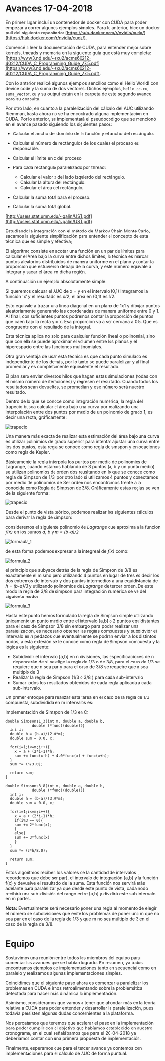 # Avances 17-04-2018

En primer lugar incluí un contenedor de docker con CUDA para poder empezar a correr algunos ejemplos simples. Para lo anterior, hice un docker pull del siguiente repositorio: [https://hub.docker.com/r/nvidia/cuda/](https://hub.docker.com/r/nvidia/cuda/).

Comencé a leer la documentación de CUDA, para entender mejor sobre kernels, threads y memoria en la siguiente guía que está muy completa: [https://www3.nd.edu/~zxu2/acms60212-40212/CUDA_C_Programming_Guide_V7.5.pdf](https://www3.nd.edu/~zxu2/acms60212-40212/CUDA_C_Programming_Guide_V7.5.pdf).

Con lo anterior realicé algunos ejemplos sencillos como el Hello World! con device code y la suma de dos vectores. Dichos ejemplos, `hello_dc.cu`, `suma_vector.cu` y su output están en la carpeta de este segundo avance para su consulta.

Por otro lado, en cuanto a la paralelización del cálculo del AUC utilizando Riemman, hasta ahora no se ha encontrado alguna implementación en CUDA. Por lo anterior, se implementará el pseudocódigo que se mencionó en el avance pasado siguiendo los siguientes pasos:

- Calcular el ancho del dominio de la función y el ancho del rectángulo.

- Calcular el número de rectángulos de los cuales el proceso es responsable.

- Calcular el límite en x del proceso.

- Para cada rectángulo paralelizado por thread:

	- Calcular el valor x del lado izquierdo del rectángulo.
	- Calcular la altura del rectángulo.
	- Calcular el área del rectángulo.

- Calcular la suma total para el proceso.

- Calcular la suma total global.


[http://users.stat.umn.edu/~galin/UST.pdf](http://users.stat.umn.edu/~galin/UST.pdf)

Estudiando la integración con el método de Markov Chain Monte Carlo, sacamos la siguiente simplificación para entender el concepto de esta técnica que es simple y efectiva;

El algoritmo consiste en acotar una función en un par de límites para calcular el Área bajo la curva entre dichos límites, la técnica es marcar puntos aleatorios distribuidos de manera uniforme en el plano y contar la proporción que estuvieron debajo de la curva, y este número equivale a integrar y sacar el área en dicha región.

A continuación un ejemplo absolutamente simple:

Si queremos calcuar el AUC de x = y en el intervalo (0,1) Integramos la función 'x' y el resultado es x/2, el área en (0,1) es 1/2.

Esto equivale a trazar una línea diagonal en un plano de 1x1 y dibujar puntos aleatoriamente generando las coordenadas de manera uniforme entre 0 y 1. Al final, con suficientes puntos podremos contar la proporción de puntos que caen bajo la recta y = x. Esa proporción va a ser cercana a 0.5. Que es congruente con el resultado de la integral.

Esta técnica aplica no solo para cualquier función lineal o polinomial, sino que con ella se puede aproximar el volumen entre los planos y el hiperespacio entre las funciones multinomiales.

Otra gran ventaja de usar esta técnica es que cada punto simulado es independiente de los demás, por lo tanto se puede paralelizar y al final promediar y es completamente equivalente el resultado.

El plan será enviar diversos hilos que hagan estas simulaciones (todas con el mismo número de iteraciones) y regresen el resultado. Cuando todos los resultados sean devueltos, se promedian y ese número será nuestro resultado.

Dentro de lo que se conoce como integración numérica, la regla del trapecio busca calcular el área bajo una curva por realizando una interpolación entre dos puntos por medio de un polinomio de grado 1, es decir una recta, gráficamente:

![trapecio](trapecio.png)

Una manera más exacta de realizar esta estimación del área bajo una curva es utilizar polinimios de grado superior para intentar ajustar una curva entre los dos puntos, esta regla se conoce como regla de smspon y en ocaciones como regla de Kepler.

Básicamente la regla interpola los puntos por medio de polinomios de Lagrange, cuando estamos hablando de 3 puntos (a, b y un punto medio)  se utilizan polinomios de orden dos reusltando en lo que se conoce como regla de Simpson de 1/3, por otro lado si utilizamos 4 puntos y conectamos por medio de polinomios de 3er orden nos encontramos frente a la conocida como Regla de Simpson de 3/8. Gráficamente estas reglas se ven de la siguiente forma:

![trapecio](simpson.png)

Desde el punto de vista teórico, podemos realizar los siguientes cálculos para derivar la regla de simpson: 

consideremos el siguiente polinomio de *Lagrange* que aproxima a la funcion *f(x)* en los puntos *a*, *b*  y  *m = (b-a)/2*

![formaula_1](formula_1.png) 

de esta forma podemos expresar a la integreal de *f(x)* como: 

![formula_2](formula_2.png) 

el principio que subyace detrás de la regla de Simpson de 3/8 es exactamente el mismo pero utilizando 4 puntos en lugar de tres es decir los dos extremos de intervalo y dos puntos intermedios a una equidistancia de *h = (b-a)/3* y utilizando polinomios de *Lagrange* de tercer orden. De este modo la regla de 3/8 de simpson para integración numérica se ve del siguiente modo: 


![formula_3](formula_3png) 


Hasta este punto hemos formulado la regla de Simpson simple utilizando únicamente un punto medio entre el intervalo [a,b] o 2 puntos equidistantes para el caso de Simpson 3/8 sin embargo para poder realizar una paralelización, es necesario obtener las reglas compuestas y subdidvidr el intervalo en *n* pedazos que eventualmente se podrán enviar a los distintos nodos, a esta extesión se le conoce como regla de Simpson compuesta y la lógica es la siguiente:

- Subidividir el intervalo [a,b] en n divisiones, las especificaciones de n dependerán de si se elige la regla de 1/3 o de 3/8, para el caso de 1/3 se requiere que n sea par y para el caso de 3/8 se requeire que n sea multiplo de 3
- Realizar la regla de Simpson (1/3 o 3/8 ) para cada sub-intervalo
-  Sumar todos los resultados obtenidos de cada regla aplicada a cada sub-intervalo.

Un primer enfoque para realizar esta tarea en el caso de la regla de 1/3 compuesta, subdividida en m intervalos es:

Implementación de Simspon de 1/3 en C:
```
double Simpsons1_3(int m, double a, double b, 
		    double (*func)(double)){
  int i; 
  double h = (b-a)/(2.0*m);
  double sum = 0.0, x;

  for(i=1;i<=m;i++){
    x = a + (2*i-1)*h;
    sum += func(x-h) + 4.0*func(x) + func(x+h);
  }
  sum *= (h/3.0);

  return sum;
}

```


```
double Simpsons3_8(int m, double a, double b, 
		    double (*func)(double)){
  int i; 
  double h = (b-a)/(3.0*m);
  double sum = 0.0, x;

  for(i=1;i<=m;i++){
    x = a + (2*i-1)*h;
    if(i%3 == 0){
    sum += 2*func(x);
    }
    else{
    sum += 3*func(x)
    }
  }
  sum *= (3*h/8.0);

  return sum;
}
```
Estos algoritmos reciben los valores de la cantidad de intervalos ( recordemos que debe ser par), el intervalo de integración [a,b] y la función f(x) y devuelve el resultado de la suma. Esta función nos servirá más adelante para paralelizar ya que desde este punto de vista, cada nodo recibirá una sub-división del rango entre [a,b] y dividirá este sub intervalo en m partes. 

**Nota:** Eventualmente será necesario poner una regla al momento de elegir el número de subdivisiones que evite los problemas de poner una m que no sea par en el caso de la regla de 1/3 y que m no sea múltiplo de 3 en el caso de la regla de 3/8.



# Equipo

Sostuvimos una reunión entre todos los miembros del equipo para comentar los avances que se habían logrado. En resumen, ya todos encontramos ejemplos de implementaciones tanto en secuencial como en paralelo y realizamos algunas implementaciones simples.

Coincidimos que el siguiente paso ahora es comenzar a paralelizar los problemas en CUDA e irnos retroalimentando sobre la problemática detectada para hacer más dinámica la implementación.

Asimismo, consideramos que vamos a tener que ahondar más en la teoría relativa a CUDA para poder entender y desarrollar la paralelización, pues todavía persisten algunas dudas concernientes a la plataforma.

Nos percatamos que tenemos que acelerar el paso en la implementación para poder cumplir con el objetivo que habíamos establecido en nuestro cronograma, en el cual señalábamos que para el 20-04-2018 ya deberíamos contar con una primera propuesta de implementación.

Finalmente, esperamos que para el tercer avance ya contemos con implementaciones para el cálculo de AUC de forma puntual.

